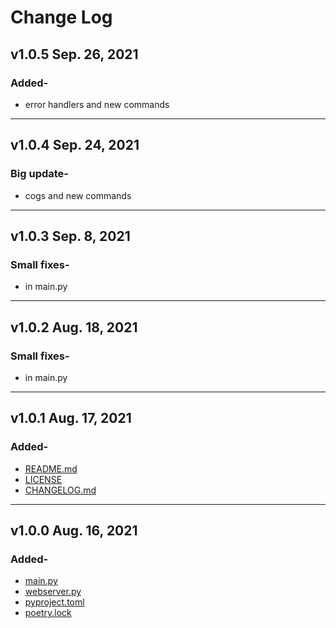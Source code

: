 # Change Log

## v1.0.5 Sep. 26, 2021

### Added-

- error handlers and new commands

---

## v1.0.4 Sep. 24, 2021

### Big update-

- cogs and new commands

---

## v1.0.3 Sep. 8, 2021

### Small fixes-

- in main.py

---

## v1.0.2 Aug. 18, 2021

### Small fixes-

- in main.py

---

## v1.0.1 Aug. 17, 2021

### Added-

- [README.md](README.md)
- [LICENSE](LICENSE)
- [CHANGELOG.md](CHANGELOG.md)

---

## v1.0.0 Aug. 16, 2021

### Added-

- [main.py](main.py)
- [webserver.py](webserver.py)
- [pyproject.toml](pyproject.toml)
- [poetry.lock](poetry.lock)
